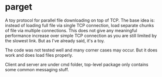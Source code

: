 parget
======

A toy protocol for parallel file downloading on top of TCP.
The base idea is: instead of loading full file via single TCP connection, load separate chunks of file via multiple connections.
This does not give any meaningful performance increase over simple TCP connection as you are still limited by the slowest link.
But as I've already said, it's a toy.

The code was not tested well and many corner cases may occur. But it does work and does load files properly.

Client and server are under cmd folder, top-level package only contains some common messaging stuff.
